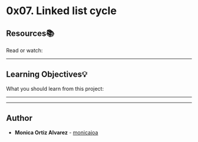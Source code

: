 # 0x07. Linked list cycle

## Resources:books:
Read or watch:

---
## Learning Objectives:bulb:
What you should learn from this project:

---
---

## Author
* **Monica Ortiz Alvarez** - [monicajoa](https://github.com/monicajoa)